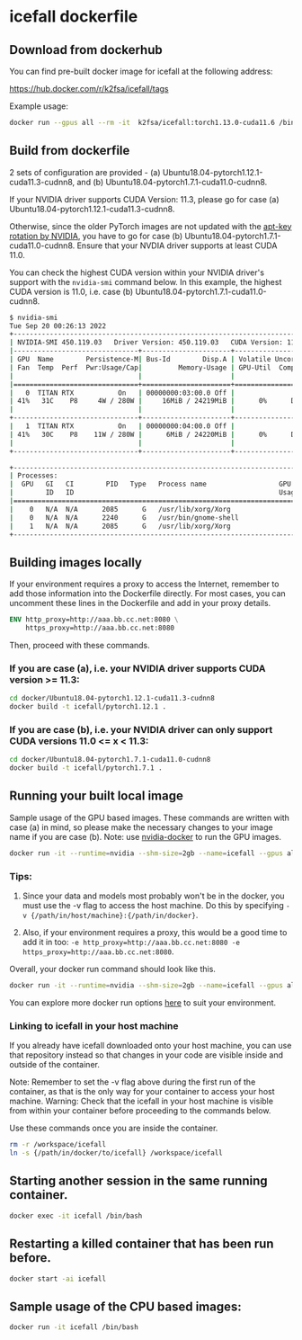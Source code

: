 # icefall dockerfile

## Download from dockerhub

You can find pre-built docker image for icefall at the following address:

  <https://hub.docker.com/r/k2fsa/icefall/tags>

Example usage:

```bash
docker run --gpus all --rm -it  k2fsa/icefall:torch1.13.0-cuda11.6 /bin/bash
```


## Build from dockerfile

2 sets of configuration are provided - (a) Ubuntu18.04-pytorch1.12.1-cuda11.3-cudnn8, and (b) Ubuntu18.04-pytorch1.7.1-cuda11.0-cudnn8.

If your NVIDIA driver supports CUDA Version: 11.3, please go for case (a) Ubuntu18.04-pytorch1.12.1-cuda11.3-cudnn8.

Otherwise, since the older PyTorch images are not updated with the [apt-key rotation by NVIDIA](https://developer.nvidia.com/blog/updating-the-cuda-linux-gpg-repository-key), you have to go for case (b) Ubuntu18.04-pytorch1.7.1-cuda11.0-cudnn8. Ensure that your NVDIA driver supports at least CUDA 11.0.

You can check the highest CUDA version within your NVIDIA driver's support with the `nvidia-smi` command below. In this example, the highest CUDA version is 11.0, i.e. case (b) Ubuntu18.04-pytorch1.7.1-cuda11.0-cudnn8.

```bash
$ nvidia-smi
Tue Sep 20 00:26:13 2022
+-----------------------------------------------------------------------------+
| NVIDIA-SMI 450.119.03   Driver Version: 450.119.03   CUDA Version: 11.0     |
|-------------------------------+----------------------+----------------------+
| GPU  Name        Persistence-M| Bus-Id        Disp.A | Volatile Uncorr. ECC |
| Fan  Temp  Perf  Pwr:Usage/Cap|         Memory-Usage | GPU-Util  Compute M. |
|                               |                      |               MIG M. |
|===============================+======================+======================|
|   0  TITAN RTX           On   | 00000000:03:00.0 Off |                  N/A |
| 41%   31C    P8     4W / 280W |     16MiB / 24219MiB |      0%      Default |
|                               |                      |                  N/A |
+-------------------------------+----------------------+----------------------+
|   1  TITAN RTX           On   | 00000000:04:00.0 Off |                  N/A |
| 41%   30C    P8    11W / 280W |      6MiB / 24220MiB |      0%      Default |
|                               |                      |                  N/A |
+-------------------------------+----------------------+----------------------+

+-----------------------------------------------------------------------------+
| Processes:                                                                  |
|  GPU   GI   CI        PID   Type   Process name                  GPU Memory |
|        ID   ID                                                   Usage      |
|=============================================================================|
|    0   N/A  N/A      2085      G   /usr/lib/xorg/Xorg                  9MiB |
|    0   N/A  N/A      2240      G   /usr/bin/gnome-shell                4MiB |
|    1   N/A  N/A      2085      G   /usr/lib/xorg/Xorg                  4MiB |
+-----------------------------------------------------------------------------+

```

## Building images locally
If your environment requires a proxy to access the Internet, remember to add those information into the Dockerfile directly.
For most cases, you can uncomment these lines in the Dockerfile and add in your proxy details.

```dockerfile
ENV http_proxy=http://aaa.bb.cc.net:8080 \
    https_proxy=http://aaa.bb.cc.net:8080
```

Then, proceed with these commands.

### If you are case (a), i.e. your NVIDIA driver supports CUDA version >= 11.3:

```bash
cd docker/Ubuntu18.04-pytorch1.12.1-cuda11.3-cudnn8
docker build -t icefall/pytorch1.12.1 .
```

### If you are case (b), i.e. your NVIDIA driver can only support CUDA versions 11.0 <= x < 11.3:
```bash
cd docker/Ubuntu18.04-pytorch1.7.1-cuda11.0-cudnn8
docker build -t icefall/pytorch1.7.1 .
```

## Running your built local image
Sample usage of the GPU based images. These commands are written with case (a) in mind, so please make the necessary changes to your image name if you are case (b).
Note: use [nvidia-docker](https://github.com/NVIDIA/nvidia-docker) to run the GPU images.

```bash
docker run -it --runtime=nvidia --shm-size=2gb --name=icefall --gpus all icefall/pytorch1.12.1
```

### Tips:
1. Since your data and models most probably won't be in the docker, you must use the -v flag to access the host machine. Do this by specifying `-v {/path/in/host/machine}:{/path/in/docker}`.

2. Also, if your environment requires a proxy, this would be a good time to add it in too: `-e http_proxy=http://aaa.bb.cc.net:8080 -e https_proxy=http://aaa.bb.cc.net:8080`.

Overall, your docker run command should look like this.

```bash
docker run -it --runtime=nvidia --shm-size=2gb --name=icefall --gpus all -v {/path/in/host/machine}:{/path/in/docker} -e http_proxy=http://aaa.bb.cc.net:8080 -e https_proxy=http://aaa.bb.cc.net:8080 icefall/pytorch1.12.1
```

You can explore more docker run options [here](https://docs.docker.com/engine/reference/commandline/run/) to suit your environment.

### Linking to icefall in your host machine

If you already have icefall downloaded onto your host machine, you can use that repository instead so that changes in your code are visible inside and outside of the container.

Note: Remember to set the -v flag above during the first run of the container, as that is the only way for your container to access your host machine.
Warning: Check that the icefall in your host machine is visible from within your container before proceeding to the commands below.

Use these commands once you are inside the container.

```bash
rm -r /workspace/icefall
ln -s {/path/in/docker/to/icefall} /workspace/icefall
```

## Starting another session in the same running container.
```bash
docker exec -it icefall /bin/bash
```

## Restarting a killed container that has been run before.
```bash
docker start -ai icefall
```

## Sample usage of the CPU based images:
```bash
docker run -it icefall /bin/bash
```
